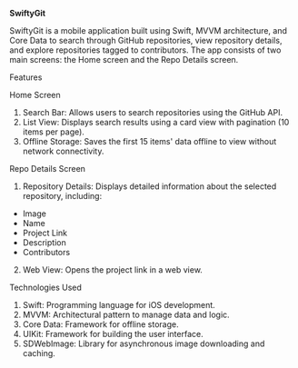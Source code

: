 **SwiftyGit**

SwiftyGit is a mobile application built using Swift, MVVM architecture, and Core Data to search through GitHub repositories, view repository details, and explore repositories tagged to contributors. The app consists of two main screens: the Home screen and the Repo Details screen.

Features

Home Screen
1) Search Bar: Allows users to search repositories using the GitHub API.
2) List View: Displays search results using a card view with pagination (10 items per page).
3) Offline Storage: Saves the first 15 items' data offline to view without network connectivity.

Repo Details Screen
1) Repository Details: Displays detailed information about the selected repository, including:
* Image
* Name
* Project Link
* Description
* Contributors
2) Web View: Opens the project link in a web view.

Technologies Used
1) Swift: Programming language for iOS development.
2) MVVM: Architectural pattern to manage data and logic.
3) Core Data: Framework for offline storage.
4) UIKit: Framework for building the user interface.
5) SDWebImage: Library for asynchronous image downloading and caching.
